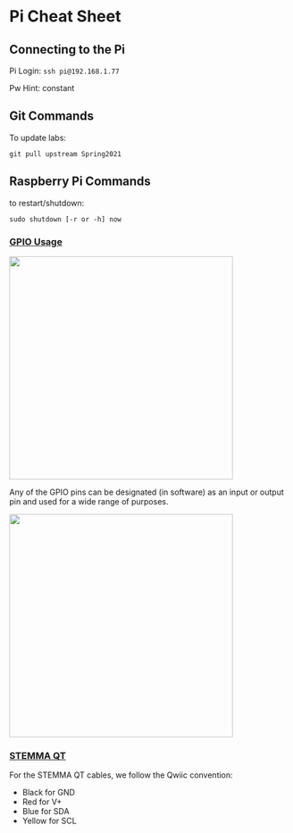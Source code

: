 # Pi Cheat Sheet

## Connecting to the Pi

Pi Login: `ssh pi@192.168.1.77`

Pw Hint: constant

## Git Commands

To update labs: 
```
git pull upstream Spring2021
```

## Raspberry Pi Commands

to restart/shutdown:
```
sudo shutdown [-r or -h] now 
```

### [GPIO Usage](https://www.raspberrypi.org/documentation/usage/gpio/)

<img src="https://www.raspberrypi.org/documentation/usage/gpio/images/GPIO-Pinout-Diagram-2.png" width="400">

Any of the GPIO pins can be designated (in software) as an input or output pin and used for a wide range of purposes.

<img src="https://www.raspberrypi.org/documentation/usage/gpio/images/GPIO.png" width="400">

### [STEMMA QT](https://learn.adafruit.com/introducing-adafruit-stemma-qt/technical-specs)

For the STEMMA QT cables, we follow the Qwiic convention:
- Black for GND 
- Red for V+ 
- Blue for SDA
- Yellow for SCL

